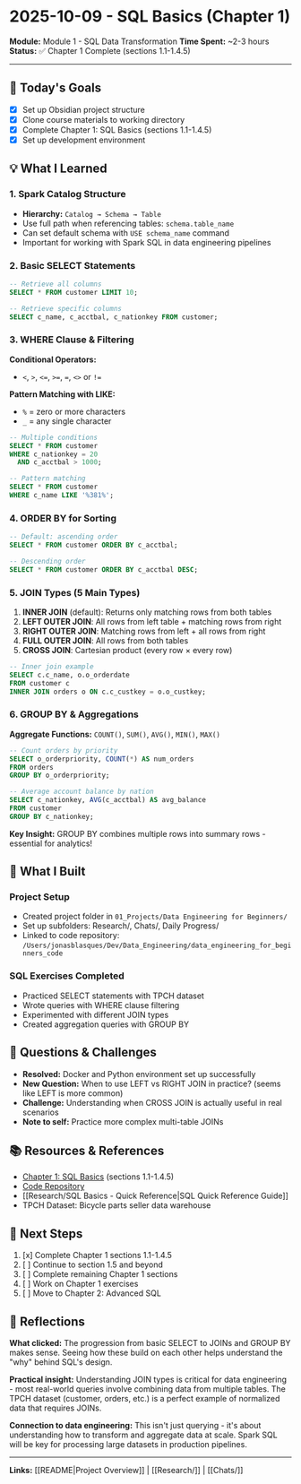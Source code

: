 # 2025-10-09 - SQL Basics (Chapter 1)

**Module:** Module 1 - SQL Data Transformation
**Time Spent:** ~2-3 hours
**Status:** ✅ Chapter 1 Complete (sections 1.1-1.4.5)

---

## 📝 Today's Goals

- [x] Set up Obsidian project structure
- [x] Clone course materials to working directory
- [x] Complete Chapter 1: SQL Basics (sections 1.1-1.4.5)
- [x] Set up development environment

## 💡 What I Learned

### 1. Spark Catalog Structure
- **Hierarchy:** `Catalog → Schema → Table`
- Use full path when referencing tables: `schema.table_name`
- Can set default schema with `USE schema_name` command
- Important for working with Spark SQL in data engineering pipelines

### 2. Basic SELECT Statements
```sql
-- Retrieve all columns
SELECT * FROM customer LIMIT 10;

-- Retrieve specific columns
SELECT c_name, c_acctbal, c_nationkey FROM customer;
```

### 3. WHERE Clause & Filtering
**Conditional Operators:**
- `<`, `>`, `<=`, `>=`, `=`, `<>` or `!=`

**Pattern Matching with LIKE:**
- `%` = zero or more characters
- `_` = any single character

```sql
-- Multiple conditions
SELECT * FROM customer
WHERE c_nationkey = 20
  AND c_acctbal > 1000;

-- Pattern matching
SELECT * FROM customer
WHERE c_name LIKE '%381%';
```

### 4. ORDER BY for Sorting
```sql
-- Default: ascending order
SELECT * FROM customer ORDER BY c_acctbal;

-- Descending order
SELECT * FROM customer ORDER BY c_acctbal DESC;
```

### 5. JOIN Types (5 Main Types)
1. **INNER JOIN** (default): Returns only matching rows from both tables
2. **LEFT OUTER JOIN**: All rows from left table + matching rows from right
3. **RIGHT OUTER JOIN**: Matching rows from left + all rows from right
4. **FULL OUTER JOIN**: All rows from both tables
5. **CROSS JOIN**: Cartesian product (every row × every row)

```sql
-- Inner join example
SELECT c.c_name, o.o_orderdate
FROM customer c
INNER JOIN orders o ON c.c_custkey = o.o_custkey;
```

### 6. GROUP BY & Aggregations
**Aggregate Functions:** `COUNT()`, `SUM()`, `AVG()`, `MIN()`, `MAX()`

```sql
-- Count orders by priority
SELECT o_orderpriority, COUNT(*) AS num_orders
FROM orders
GROUP BY o_orderpriority;

-- Average account balance by nation
SELECT c_nationkey, AVG(c_acctbal) AS avg_balance
FROM customer
GROUP BY c_nationkey;
```

**Key Insight:** GROUP BY combines multiple rows into summary rows - essential for analytics!

## 🔨 What I Built

### Project Setup
- Created project folder in `01_Projects/Data Engineering for Beginners/`
- Set up subfolders: Research/, Chats/, Daily Progress/
- Linked to code repository: `/Users/jonasblasques/Dev/Data_Engineering/data_engineering_for_beginners_code`

### SQL Exercises Completed
- Practiced SELECT statements with TPCH dataset
- Wrote queries with WHERE clause filtering
- Experimented with different JOIN types
- Created aggregation queries with GROUP BY

## 🤔 Questions & Challenges

- **Resolved:** Docker and Python environment set up successfully
- **New Question:** When to use LEFT vs RIGHT JOIN in practice? (seems like LEFT is more common)
- **Challenge:** Understanding when CROSS JOIN is actually useful in real scenarios
- **Note to self:** Practice more complex multi-table JOINs

## 📚 Resources & References

- [Chapter 1: SQL Basics](https://de101.startdataengineering.com/sql_basics) (sections 1.1-1.4.5)
- [Code Repository](file:///Users/jonasblasques/Dev/Data_Engineering/data_engineering_for_beginners_code)
- [[Research/SQL Basics - Quick Reference|SQL Quick Reference Guide]]
- TPCH Dataset: Bicycle parts seller data warehouse

## 🎯 Next Steps

1. [x] Complete Chapter 1 sections 1.1-1.4.5
2. [ ] Continue to section 1.5 and beyond
3. [ ] Complete remaining Chapter 1 sections
4. [ ] Work on Chapter 1 exercises
5. [ ] Move to Chapter 2: Advanced SQL

## 💭 Reflections

**What clicked:** The progression from basic SELECT to JOINs and GROUP BY makes sense. Seeing how these build on each other helps understand the "why" behind SQL's design.

**Practical insight:** Understanding JOIN types is critical for data engineering - most real-world queries involve combining data from multiple tables. The TPCH dataset (customer, orders, etc.) is a perfect example of normalized data that requires JOINs.

**Connection to data engineering:** This isn't just querying - it's about understanding how to transform and aggregate data at scale. Spark SQL will be key for processing large datasets in production pipelines.

---

**Links:** [[README|Project Overview]] | [[Research/]] | [[Chats/]]
